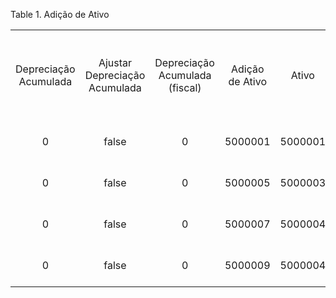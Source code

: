<div id="d110632e1" class="table">

<div class="table-title">

Table 1. Adição de
Ativo

</div>

<div class="table-contents">

|                       |                               |                                |                 |         |               |                      |                        |                        |                |            |             |                  |              |                 |                |            |                   |          |                   |         |                 |         |      |                       |                       |                     |                                    |           |                   |                     |                     |             |                     |          |            |                                    |                              |             |                   |         |         |                    |            |                    |                 |
| :-------------------: | :---------------------------: | :----------------------------: | :-------------: | :-----: | :-----------: | :------------------: | :--------------------: | :--------------------: | :------------: | :--------: | :---------: | :--------------: | :----------: | :-------------: | :------------: | :--------: | :---------------: | :------: | :---------------: | :-----: | :-------------: | :-----: | :--: | :-------------------: | :-------------------: | :-----------------: | :--------------------------------: | :-------: | :---------------: | :-----------------: | :-----------------: | :---------: | :-----------------: | :------: | :--------: | :--------------------------------: | :--------------------------: | :---------: | :---------------: | :-----: | :-----: | :----------------: | :--------: | :----------------: | :-------------: |
| Depreciação Acumulada | Ajustar Depreciação Acumulada | Depreciação Acumulada (fiscal) | Adição de Ativo |  Ativo  | Tipo de Ativo | Ativos Relacionados? | Períodos de Vida (max) | Períodos de Vida (min) | Período Início | Quantidade | Valor Salvo | Fonte de Entrada | Valor do Bem | Valor de Origem | Valor do Ativo | Finalidade | Tipo de Conversão | Moeda De | Tipo de Documento | Fatura  | Linha de Fatura | Projeto | Taxa |     Data da Conta     |   Data do Documento   | Anos de Depreciação | Uso em Anos de Vida Delta (fiscal) | Descrição | Ação do Documento | Estado do Documento | Número do Documento | Lote Diário | Importar Ativo Fixo | Aprovado | Linha Núm. | Instância do Conjunto de Atributos | Linha de Remessa/Recebimento | Localizador | Confrontar Fatura | Produto | Lançado | Tipo de Lançamento | Processado |   Processado Em    | Processar Agora |
|           0           |             false             |               0                |     5000001     | 5000001 |      Cap      |         true         |                        |                        |       1        |    1.0     |      0      |       MAN        |    10000     |      10000      |    10000.00    |            |        114        |   297    |      1000085      |         |                 |         | 1.0  | 2018-01-23 00:00:00.0 | 2018-01-23 00:00:00.0 |         10          |                 10                 |           |        CL         |         CO          |       1000001       |             |                     |   true   |     0      |              5000005               |                              |             |                   | 5000052 |  true   |         A          |    true    | 1516730789133.1338 |      false      |
|           0           |             false             |               0                |     5000005     | 5000003 |      Cap      |         true         |                        |                        |       1        |     1      |             |       INV        |     100      |       100       |     100.00     |            |        114        |   297    |      1000085      | 5000419 |     5000569     |         | 1.0  | 2017-12-17 00:00:00.0 | 2017-12-17 00:00:00.0 |          1          |                 1                  |           |        CO         |         DR          |       1000002       |             |                     |  false   |     10     |                 0                  |           5000335            |             |      5000162      | 5000052 |  false  |         A          |   false    |                    |      false      |
|           0           |             false             |               0                |     5000007     | 5000004 |      Cap      |         true         |                        |                        |       1        |     1      |             |       INV        |     100      |       100       |     100.00     |            |        114        |   297    |      1000085      | 5000421 |     5000571     |         | 1.0  | 2018-02-17 00:00:00.0 | 2018-02-17 00:00:00.0 |          1          |                 1                  |           |        CL         |         CO          |       1000003       |             |                     |   true   |     10     |              5000008               |           5000336            |             |      5000164      | 5000052 |  true   |         A          |    true    | 1518897234492.4927 |      false      |
|           0           |             false             |               0                |     5000009     | 5000004 |      Cap      |        false         |                        |                        |       0        |     0      |      0      |       INV        |    100000    |     100000      |   100000.00    |            |        114        |   297    |      1000085      |         |                 |         | 1.0  | 2018-02-19 00:00:00.0 | 2018-02-19 00:00:00.0 |          0          |                 0                  |           |        CO         |         IN          |       1000005       |             |                     |  false   |     0      |                                    |                              |             |                   | 5000052 |  false  |         A          |   false    |         0          |      false      |

</div>

</div>
